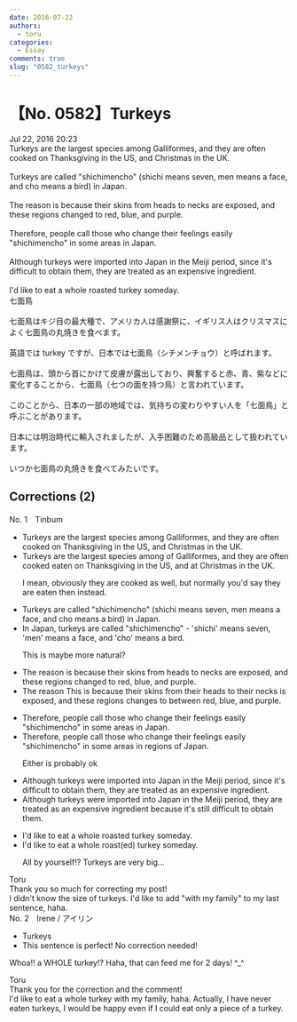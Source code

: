 ```yaml
---
date: 2016-07-22
authors:
  - toru
categories:
  - Essay
comments: true
slug: "0582_turkeys"
---
```


# 【No. 0582】Turkeys
<div class="date">Jul 22, 2016 20:23</div>
<div id="post"><div id="body_show_ori">
Turkeys are the largest species among Galliformes, and they are often cooked on Thanksgiving in the US, and Christmas in the UK.<br/><br/>Turkeys are called "shichimencho" (shichi means seven, men means a face, and cho means a bird) in Japan.<br/><br/>The reason is because their skins from heads to necks are exposed, and these regions changed to red, blue, and purple.<br/><br/>Therefore, people call those who change their feelings easily "shichimencho" in some areas in Japan.<br/><br/>Although turkeys were imported into Japan in the Meiji period, since it's difficult to obtain them, they are treated as an expensive ingredient.<br/><br/>I'd like to eat a whole roasted turkey someday.
</div></div>

<!-- more -->

<div id="post_ja"><div id="body_show_mo">
七面鳥<br/><br/>七面鳥はキジ目の最大種で、アメリカ人は感謝祭に、イギリス人はクリスマスによく七面鳥の丸焼きを食べます。<br/><br/>英語では turkey ですが、日本では七面鳥（シチメンチョウ）と呼ばれます。<br/><br/>七面鳥は、頭から首にかけて皮膚が露出しており、興奮すると赤、青、紫などに変化することから、七面鳥（七つの面を持つ鳥）と言われています。<br/><br/>このことから、日本の一部の地域では、気持ちの変わりやすい人を「七面鳥」と呼ぶことがあります。<br/><br/>日本には明治時代に輸入されましたが、入手困難のため高級品として扱われています。<br/><br/>いつか七面鳥の丸焼きを食べてみたいです。
</div></div>

## Corrections (2)
<div id="block"><div class="first_name"> No. 1　<span class="just_name">Tinbum</span></div><div id="block2">
<ul class="correction_field">
<li class="incorrect">Turkeys are the largest species among Galliformes, and they are often cooked on Thanksgiving in the US, and Christmas in the UK.</li>
<li class="corrected correct">
Turkeys are the largest species <span class="f_red"><span class="sline">among</span></span> <span class="f_blue">of </span>Galliformes, and they are often <span class="f_red"><span class="sline">cooked</span></span> <span class="f_blue">eaten </span>on Thanksgiving in the US, and <span class="f_blue">at </span>Christmas in the UK.
<p class="correction_comment">I mean, obviously they are cooked as well, but normally you'd say they are eaten then instead.</p>
</li>
</ul>
<ul class="correction_field">
<li class="incorrect">Turkeys are called "shichimencho" (shichi means seven, men means a face, and cho means a bird) in Japan.</li>
<li class="corrected correct">
<span class="f_blue">In Japan, t</span>urkeys are called "shichimencho" <span class="f_blue">- </span>'shichi' means seven, 'men' means a face, and 'cho' means a bird.
<p class="correction_comment">This is maybe more natural?</p>
</li>
</ul>
<ul class="correction_field">
<li class="incorrect">The reason is because their skins from heads to necks are exposed, and these regions changed to red, blue, and purple.</li>
<li class="corrected correct">
<span class="f_red"><span class="sline">The reason</span></span> <span class="f_blue">This </span>is because the<span class="f_red"><span class="sline">ir</span></span> skin<span class="f_red"><span class="sline">s</span></span> from <span class="f_blue">their </span>head<span class="f_red"><span class="sline">s</span></span> to <span class="f_blue">their </span>neck<span class="f_red"><span class="sline">s</span></span> <span class="f_blue">is </span>exposed, and <span class="f_red"><span class="sline">these regions</span></span> change<span class="f_blue">s</span> <span class="f_red"><span class="sline">to</span></span> <span class="f_blue">between </span>red, blue, and purple.
</li>
</ul>
<ul class="correction_field">
<li class="incorrect">Therefore, people call those who change their feelings easily "shichimencho" in some areas in Japan.</li>
<li class="corrected correct">
Therefore, people call those who change their feelings easily "shichimencho" in some <span class="f_red"><span class="sline">areas in</span></span> <span class="f_blue">regions of </span>Japan.
<p class="correction_comment">Either is probably ok</p>
</li>
</ul>
<ul class="correction_field">
<li class="incorrect">Although turkeys were imported into Japan in the Meiji period, since it's difficult to obtain them, they are treated as an expensive ingredient.</li>
<li class="corrected correct">
Although turkeys were imported into Japan in the Meiji period, they are treated as an expensive ingredient <span class="f_blue">because </span>it's <span class="f_blue">still </span>difficult to obtain them.
</li>
</ul>
<ul class="correction_field">
<li class="incorrect">I'd like to eat a whole roasted turkey someday.</li>
<li class="corrected correct">
I'd like to eat a whole roast<span class="f_gray">(ed)</span> turkey someday.
<p class="correction_comment">All by yourself!? Turkeys are very big...</p>
</li>
</ul>
</div><div class="name"><span class="just_name">Toru</span><br>
Thank you so much for correcting my post!<br/>I didn't know the size of turkeys. I'd like to add "with my family" to my last sentence, haha.
</div>
</div>
<div id="block"><div class="first_name"> No. 2　<span class="just_name">Irene / アイリン</span></div><div id="block2">
<ul class="correction_field">
<li class="incorrect">Turkeys</li>
<li class="corrected perfect">This sentence is perfect! No correction needed!</li>
</ul>
<p class="comment_small">
 Whoa!! a WHOLE turkey!? Haha, that can feed me for 2 days! ^_^
</p>

</div><div class="name"><span class="just_name">Toru</span><br>
Thank you for the correction and the comment!<br/>I'd like to eat a whole turkey with my family, haha. Actually, I have never eaten turkeys, I would be happy even if I could eat only a piece of a turkey.
</div>
</div>
